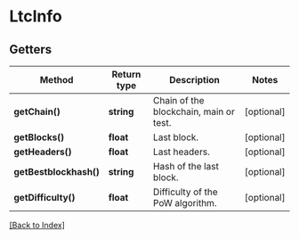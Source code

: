# LtcInfo

## Getters

Method | Return type | Description | Notes
------------ | ------------- | ------------- | -------------
**getChain()** | **string** | Chain of the blockchain, main or test. | [optional]
**getBlocks()** | **float** | Last block. | [optional]
**getHeaders()** | **float** | Last headers. | [optional]
**getBestblockhash()** | **string** | Hash of the last block. | [optional]
**getDifficulty()** | **float** | Difficulty of the PoW algorithm. | [optional]

[[Back to Index]](../index.md)

